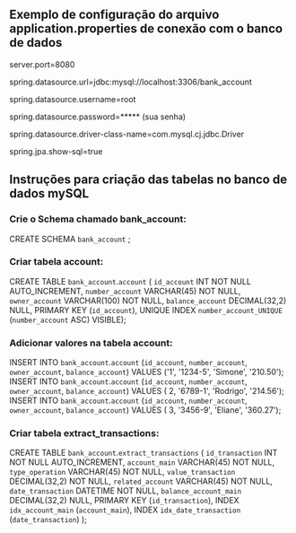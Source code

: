## Exemplo de configuração do arquivo application.properties de conexão com o banco de dados

server.port=8080

spring.datasource.url=jdbc:mysql://localhost:3306/bank_account

spring.datasource.username=root

spring.datasource.password=***** (sua senha)

spring.datasource.driver-class-name=com.mysql.cj.jdbc.Driver

spring.jpa.show-sql=true


## Instruções para criação das tabelas no banco de dados mySQL

### Crie o Schema chamado bank_account:

CREATE SCHEMA `bank_account` ;

### Criar tabela account:

CREATE TABLE `bank_account`.`account` (
`id_account` INT NOT NULL AUTO_INCREMENT,
`number_account` VARCHAR(45) NOT NULL,
`owner_account` VARCHAR(100) NOT NULL,
`balance_account` DECIMAL(32,2) NULL,
PRIMARY KEY (`id_account`),
UNIQUE INDEX `number_account_UNIQUE` (`number_account` ASC) VISIBLE);

### Adicionar valores na tabela account:

INSERT INTO `bank_account`.`account` (`id_account`, `number_account`, `owner_account`, `balance_account`) VALUES ('1', '1234-5', 'Simone', '210.50');
INSERT INTO `bank_account`.`account` (`id_account`, `number_account`, `owner_account`, `balance_account`) VALUES ( 2, '6789-1', 'Rodrigo', '214.56');
INSERT INTO `bank_account`.`account` (`id_account`, `number_account`, `owner_account`, `balance_account`) VALUES ( 3, '3456-9', 'Eliane', '360.27');

### Criar tabela extract_transactions:

CREATE TABLE `bank_account`.`extract_transactions` (
`id_transaction` INT NOT NULL AUTO_INCREMENT,
`account_main` VARCHAR(45) NOT NULL,
`type_operation` VARCHAR(45) NOT NULL,
`value_transaction` DECIMAL(32,2) NOT NULL,
`related_account` VARCHAR(45) NOT NULL,
`date_transaction` DATETIME NOT NULL,
`balance_account_main` DECIMAL(32,2) NULL,
PRIMARY KEY (`id_transaction`),
INDEX `idx_account_main` (`account_main`),
INDEX `idx_date_transaction` (`date_transaction`)
);
